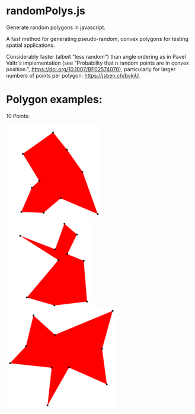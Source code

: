 # randomPolys.js
Generate random polygons in javascript. 

A fast method for generating pseudo-random, convex polygons for testing spatial applications.

Considerably faster (albeit "less random") than angle ordering as in Pavel Valtr's implementation (see “Probability that n random points are in convex position.”, https://doi.org/10.1007/BF02574070), particularly for larger numbers of points per polygon: https://jsben.ch/bvkiU.

# Polygon examples:
10 Points: 

![picture](src/img/10_pts_2.PNG)&nbsp; &nbsp; &nbsp; &nbsp; ![picture](src/img/10_pts.PNG)&nbsp; &nbsp; &nbsp; &nbsp; &nbsp; &nbsp; ![picture](src/img/10_pts_3.PNG)
